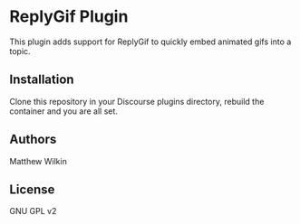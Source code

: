 # ReplyGif Plugin

This plugin adds support for ReplyGif to quickly embed animated gifs into a topic.

## Installation

Clone this repository in your Discourse plugins directory, rebuild the container and you are all set.

## Authors

Matthew Wilkin

## License

GNU GPL v2